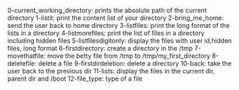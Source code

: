0-current_working_directory: prints the absolute path of the current directory
1-listit: print the content list of your directory
2-bring_me_home: send the user back to home directory
3-listfiles: print the long format of the lists in a directory
4-listmorefiles: print the list of files in a directory including hidden files
5-listfilesdigitonly: display the files with user id,hidden files, long format
6-firstdirectory: create a directory in the /tmp
7-movethatfile: move the betty file from /tmp to /tmp/my_first_directory
8-deletefile: delete a file
9-firstdirdeletion: delete a directory
10-back: take the user back to the previous dir
11-lists: display the files in the current dir, parent dir and /boot
12-file_type: type of a file